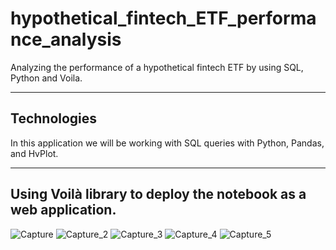 # hypothetical_fintech_ETF_performance_analysis
Analyzing the performance of a hypothetical fintech ETF by using SQL, Python and Voila. 

---

## Technologies 
In this application we will be working with SQL queries with Python, Pandas, and HvPlot.

---

## Using Voilà library to deploy the notebook as a web application.
![Capture](https://user-images.githubusercontent.com/80865202/117865485-dd984500-b24a-11eb-8b3e-5254cdaf148c.JPG)
![Capture_2](https://user-images.githubusercontent.com/80865202/117865491-df620880-b24a-11eb-8d4a-b205583eac2e.JPG)
![Capture_3](https://user-images.githubusercontent.com/80865202/117865499-e12bcc00-b24a-11eb-91de-6fac1405544d.JPG)
![Capture_4](https://user-images.githubusercontent.com/80865202/117865501-e25cf900-b24a-11eb-8ebf-a2e4703d944b.JPG)
![Capture_5](https://user-images.githubusercontent.com/80865202/117865508-e426bc80-b24a-11eb-9135-e1031e7a9626.JPG)
